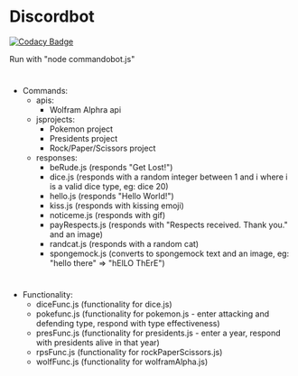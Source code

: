 # Discordbot

[![Codacy Badge](https://api.codacy.com/project/badge/Grade/155f054882c64baaa07d6d432ff60692)](https://www.codacy.com/app/peterOutOfLowerGumtree/Discordbot?utm_source=github.com&amp;utm_medium=referral&amp;utm_content=peterOutOfLowerGumtree/Discordbot&amp;utm_campaign=Badge_Grade)

Run with "node commandobot.js"
#
* Commands:
  * apis:
    * Wolfram Alphra api
  * jsprojects:
    * Pokemon project
    * Presidents project
    * Rock/Paper/Scissors project
  * responses:
    * beRude.js (responds "Get Lost!")
    * dice.js (responds with a random integer between 1 and i where i is a valid dice type, eg: dice 20)
    * hello.js (responds "Hello World!")
    * kiss.js (responds with kissing emoji)
    * noticeme.js (responds with gif)
    * payRespects.js (responds with "Respects received. Thank you." and an image)
    * randcat.js (responds with a random cat)
    * spongemock.js (converts to spongemock text and an image, eg: "hello there" => "hElLO ThErE")   
#
* Functionality:
  * diceFunc.js (functionality for dice.js)
  * pokefunc.js (functionality for pokemon.js - enter attacking and defending type, respond with type effectiveness)
  * presFunc.js (functionality for presidents.js - enter a year, respond with presidents alive in that year)
  * rpsFunc.js (functionality for rockPaperScissors.js)
  * wolfFunc.js (functionality for wolframAlpha.js)
